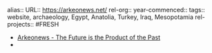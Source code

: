 alias::
URL:: https://arkeonews.net/
rel-org::
year-commenced::
tags:: website, archaeology, Egypt, Anatolia, Turkey, Iraq, Mesopotamia
rel-projects:: #FRESH

- [Arkeonews - The Future is the Product of the Past](https://arkeonews.net/)
-
